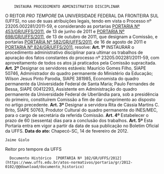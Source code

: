         INSTAURA PROCEDIMENTO ADMINISTRATIVO DISCIPLINAR  

 O REITOR *PRO TEMPORE*  DA UNIVERSIDADE FEDERAL DA FRONTEIRA SUL (UFFS), no uso de suas atribuições legais, tendo em vista o Processo nº 23205.002281/2011-59, e considerando as portarias [PORTARIA Nº 453/GR/UFFS/2011](https://www.uffs.edu.br/atos-normativos/portaria/gr/2011-0453), de 13 de junho de 2011 e [PORTARIA Nº 698/GR/UFFS/2011](https://www.uffs.edu.br/atos-normativos/portaria/gr/2011-0698), de 13 de outubro de 2011, que designam a Comissão, e portarias [PORTARIA Nº 582/GR/UFFS/2011](https://www.uffs.edu.br/atos-normativos/portaria/gr/2011-0582), de 16 de agosto de 2011 e [PORTARIA Nº 824/GR/UFFS/2011](https://www.uffs.edu.br/atos-normativos/portaria/gr/2011-0824), resolve:   **Art. 1º**  INSTAURAR o procedimento administrativo disciplinar para ultimar os trabalhos de apuração dos fatos constantes do processo nº 23205.002281/2011-59, com aproveitamento de todos os atos já praticados pela Comissão supracitada.   **Art. 2º**  Designar os servidores estáveis: Maurício Gomes Filho, SIAPE 50746, Administrador do quadro permanente do Ministério da Educação; Wilson Jesus Pinto Parodia, SIAPE 381985, Economista do quadro permanente da Universidade Federal de Santa Maria; Paulo Fernandes de Bessa, SIAPE 00412293, Assistente em Administração do quadro permanente da Universidade Federal de Uberlândia para, sob a presidência do primeiro, constituírem Comissão a fim de dar cumprimento ao disposto no artigo precedente.   **Art. 3º**  Designar a servidora Rita de Cássia Martins C. Brito, SIAPE 50763, Produtor Cultural do quadro permanente do INES/MEC, para o cargo de secretária da referida Comissão.   **Art. 4º**  Estabelecer o prazo de 60 (sessenta) dias para a conclusão dos trabalhos.   **Art. 5º**  Esta Portaria entra em vigor a partir da data de sua publicação no Boletim Oficial da UFFS.        **Data do ato:** Chapecó-SC, 14 de fevereiro de 2012.   
 

    Jaime Giolo    
 Reitor pro tempore da UFFS 

      Documento Histórico  [PORTARIA Nº 102/GR/UFFS/2012](https://www.uffs.edu.br/atos-normativos/portaria/gr/2012-0102/@@download/documento_historico)     
      